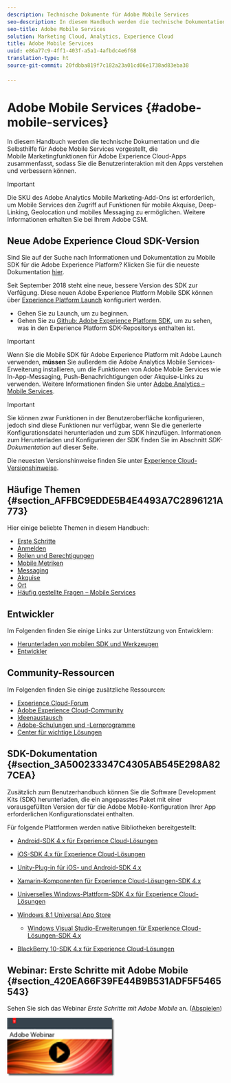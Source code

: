 ```yaml
---
description: Technische Dokumente für Adobe Mobile Services
seo-description: In diesem Handbuch werden die technische Dokumentation und die Selbsthilfe für Adobe Mobile Services vorgestellt, die Mobile Marketingfunktionen für Adobe Experience Cloud-Apps zusammenfasst, sodass Sie die Benutzerinteraktion mit den Apps verstehen und verbessern können.
seo-title: Adobe Mobile Services
solution: Marketing Cloud, Analytics, Experience Cloud
title: Adobe Mobile Services
uuid: e86a77c9-4ff1-403f-a5a1-4afbdc4e6f68
translation-type: ht
source-git-commit: 20fdbba819f7c182a23a01cd06e1738ad83eba38

---
```



# Adobe Mobile Services {#adobe-mobile-services}

In diesem Handbuch werden die technische Dokumentation und die Selbsthilfe für Adobe Mobile Services vorgestellt, die Mobile Marketingfunktionen für Adobe Experience Cloud-Apps zusammenfasst, sodass Sie die Benutzerinteraktion mit den Apps verstehen und verbessern können.

>[!IMPORTANT]
>
>Die SKU des Adobe Analytics Mobile Marketing-Add-Ons ist erforderlich, um Mobile Services den Zugriff auf Funktionen für mobile Akquise, Deep-Linking, Geolocation und mobiles Messaging zu ermöglichen. Weitere Informationen erhalten Sie bei Ihrem Adobe CSM.

## Neue Adobe Experience Cloud SDK-Version

Sind Sie auf der Suche nach Informationen und Dokumentation zu Mobile SDK für die Adobe Experience Platform? Klicken Sie für die neueste Dokumentation [hier](https://aep-sdks.gitbook.io/docs/).

Seit September 2018 steht eine neue, bessere Version des SDK zur Verfügung. Diese neuen Adobe Experience Platform Mobile SDK können über [Experience Platform Launch](https://www.adobe.com/de/experience-platform/launch.html) konfiguriert werden.

* Gehen Sie zu Launch, um zu beginnen.
* Gehen Sie zu [Github: Adobe Experience Platform SDK](https://github.com/Adobe-Marketing-Cloud/acp-sdks), um zu sehen, was in den Experience Platform SDK-Repositorys enthalten ist.

>[!IMPORTANT]
>
> Wenn Sie die Mobile SDK für Adobe Experience Platform mit Adobe Launch verwenden, **müssen** Sie außerdem die Adobe Analytics Mobile Services-Erweiterung installieren, um die Funktionen von Adobe Mobile Services wie In-App-Messaging, Push-Benachrichtigungen oder Akquise-Links zu verwenden. Weitere Informationen finden Sie unter [Adobe Analytics – Mobile Services](https://aep-sdks.gitbook.io/docs/using-mobile-extensions/adobe-analytics-mobile-services).

>[!IMPORTANT]
>
>Sie können zwar Funktionen in der Benutzeroberfläche konfigurieren, jedoch sind diese Funktionen nur verfügbar, wenn Sie die generierte Konfigurationsdatei herunterladen und zum SDK hinzufügen. Informationen zum Herunterladen und Konfigurieren der SDK finden Sie im Abschnitt *SDK-Dokumentation* auf dieser Seite.

Die neuesten Versionshinweise finden Sie unter [Experience Cloud-Versionshinweise](https://docs.adobe.com/content/help/de-DE/release-notes/experience-cloud/current.html).

## Häufige Themen {#section_AFFBC9EDDE5B4E4493A7C2896121A773}

Hier einige beliebte Themen in diesem Handbuch:

* [Erste Schritte](/help/using/gs/gs.md)
* [Anmelden](/help/using/gs/gs-signin.md)
* [Rollen und Berechtigungen](/help/using/gs/c-mob-roles-and-permissions.md)
* [Mobile Metriken](/help/using/gs/metrics/metrics.md)
* [Messaging](/help/using/in-app-messaging/in-app-messaging.md)
* [Akquise](/help/using/acquisition-main/acquisition-main.md)
* [Ort](/help/using/location/c-location-overview.md)
* [Häufig gestellte Fragen – Mobile Services](/help/using/faq-mobile.md)

## Entwickler

Im Folgenden finden Sie einige Links zur Unterstützung von Entwicklern:

* [Herunterladen von mobilen SDK und Werkzeugen](/help/using/c-manage-app-settings/c-mob-confg-app/t-config-analytics/download-sdk.md)
* [Entwickler](https://marketing.adobe.com/resources/help/de_DE/reference/developer.html)

## Community-Ressourcen

Im Folgenden finden Sie einige zusätzliche Ressourcen:

* [Experience Cloud-Forum](https://forums.adobe.com/community/experience-cloud)
* [Adobe Experience Cloud-Community](https://helpx.adobe.com/de/marketing-cloud.html?promoid=KAWSE)
* [Ideenaustausch](https://forums.adobe.com/community/experience-cloud/analytics-cloud/analytics)
* [Adobe-Schulungen und -Lernprogramme](https://helpx.adobe.com/de/learning.html?promoid=KAUDK)
* [Center für wichtige Lösungen](https://www.adobe.com/de/marketing-cloud.html)

## SDK-Dokumentation {#section_3A500233347C4305AB545E298A827CEA}

Zusätzlich zum Benutzerhandbuch können Sie die Software Development Kits (SDK) herunterladen, die ein angepasstes Paket mit einer vorausgefüllten Version der für die Adobe Mobile-Konfiguration Ihrer App erforderlichen Konfigurationsdatei enthalten.

Für folgende Plattformen werden native Bibliotheken bereitgestellt:

* [Android-SDK 4.x für Experience Cloud-Lösungen](https://docs.adobe.com/content/help/de-DE/mobile-services/android/overview.html)

* [iOS-SDK 4.x für Experience Cloud-Lösungen](https://docs.adobe.com/content/help/de-DE/mobile-services/ios/overview.html)

* [Unity-Plug-in für iOS- und Android-SDK 4.x](https://docs.adobe.com/content/help/de-DE/mobile-services/unity/get-started.html)

* [Xamarin-Komponenten für Experience Cloud-Lösungen-SDK 4.x](https://docs.adobe.com/content/help/de-DE/mobile-services/xamarin/get-started.html)

* [Universelles Windows-Plattform-SDK 4.x für Experience Cloud-Lösungen](https://docs.adobe.com/content/help/de-DE/mobile-services/universal-windows/overview.html)

* [Windows 8.1 Universal App Store](https://docs.adobe.com/content/help/de-DE/mobile-services/windows-universal-appstore/overview.html)

   * [Windows Visual Studio-Erweiterungen für Experience Cloud-Lösungen-SDK 4.x](https://docs.adobe.com/content/help/de-DE/mobile-services/windows-universal-appstore/win-vse-4x.html)

* [BlackBerry 10-SDK 4.x für Experience Cloud-Lösungen](https://docs.adobe.com/content/help/de-DE/mobile-services/blackberry/overview.html)

## Webinar: Erste Schritte mit Adobe Mobile {#section_420EA66F39FE44B9B531ADF5F5465543}

Sehen Sie sich das Webinar *Erste Schritte mit Adobe Mobile* an. ([Abspielen](https://adobe.ly/PsxCFn))

[  ![](assets/webinar.png) ](https://adobe.ly/PsxCFn)
